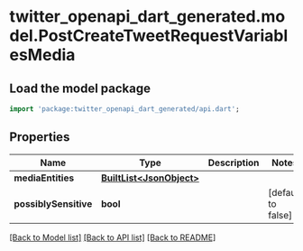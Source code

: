 # twitter_openapi_dart_generated.model.PostCreateTweetRequestVariablesMedia

## Load the model package
```dart
import 'package:twitter_openapi_dart_generated/api.dart';
```

## Properties
Name | Type | Description | Notes
------------ | ------------- | ------------- | -------------
**mediaEntities** | [**BuiltList&lt;JsonObject&gt;**](JsonObject.md) |  | 
**possiblySensitive** | **bool** |  | [default to false]

[[Back to Model list]](../README.md#documentation-for-models) [[Back to API list]](../README.md#documentation-for-api-endpoints) [[Back to README]](../README.md)


